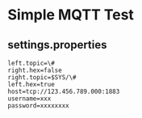 # Simple MQTT Test

## settings.properties
```properties
left.topic=\#
right.hex=false
right.topic=$SYS/\#
left.hex=true
host=tcp://123.456.789.000:1883
username=xxx
password=xxxxxxxx
```
